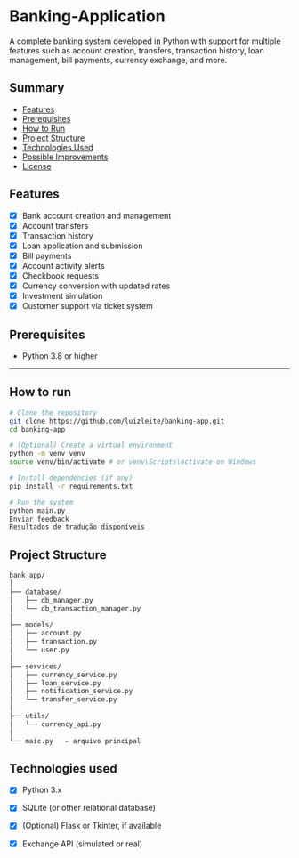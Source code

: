 # Banking-Application


A complete banking system developed in Python with support for multiple features such as account creation, transfers, transaction history, loan management, bill payments, currency exchange, and more.

## Summary

- [Features](#features)
- [Prerequisites](#prerequisites)
- [How to Run](#how-to-run)
- [Project Structure](#project-structure)
- [Technologies Used](#technologies-used)
- [Possible Improvements](#possible-improvements)
- [License](#license)

## Features

- [x] Bank account creation and management
- [x] Account transfers
- [x] Transaction history
- [x] Loan application and submission
- [x] Bill payments
- [x] Account activity alerts
- [x] Checkbook requests
- [x] Currency conversion with updated rates
- [x] Investment simulation
- [x] Customer support via ticket system

## Prerequisites

- Python 3.8 or higher

---

## How to run

```bash
# Clone the repository
git clone https://github.com/luizleite/banking-app.git
cd banking-app

# (Optional) Create a virtual environment
python -m venv venv
source venv/bin/activate # or venv\Scripts\activate on Windows

# Install dependencies (if any)
pip install -r requirements.txt

# Run the system
python main.py
Enviar feedback
Resultados de tradução disponíveis
```

## Project Structure

```bash
bank_app/
│
├── database/
│   ├── db_manager.py
│   └── db_transaction_manager.py
│
├── models/
│   ├── account.py
│   ├── transaction.py
│   └── user.py
│
├── services/
│   ├── currency_service.py
│   ├── loan_service.py
│   ├── notification_service.py
│   └── transfer_service.py
│
├── utils/
│   └── currency_api.py
│
└── maic.py   ← arquivo principal
```

## Technologies used

- [x] Python 3.x

- [x] SQLite (or other relational database)

- [x] (Optional) Flask or Tkinter, if available

- [x] Exchange API (simulated or real)


